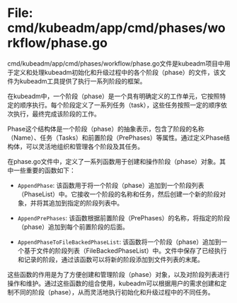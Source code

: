 # File: cmd/kubeadm/app/cmd/phases/workflow/phase.go

cmd/kubeadm/app/cmd/phases/workflow/phase.go文件是kubeadm项目中用于定义和处理kubeadm初始化和升级过程中的各个阶段（phase）的文件，该文件为kubeadm工具提供了执行一系列阶段的框架。

在kubeadm中，一个阶段（phase）是一个具有明确定义的工作单元，它按照特定的顺序执行。每个阶段定义了一系列任务（task），这些任务按照一定的顺序依次执行，最终完成该阶段的工作。

Phase这个结构体是一个阶段（phase）的抽象表示，包含了阶段的名称（Name）、任务（Tasks）和前置阶段（PrePhases）等属性。通过定义Phase结构体，可以灵活地组织和管理各个阶段及其任务。

在phase.go文件中，定义了一系列函数用于创建和操作阶段（phase）对象。其中一些重要的函数如下：

- `AppendPhase`: 该函数用于将一个阶段（phase）追加到一个阶段列表（PhaseList）中。它接收一个阶段的名称和任务，然后创建一个新的阶段对象，并将其追加到指定的阶段列表中。

- `AppendPrePhases`: 该函数根据前置阶段（PrePhases）的名称，将指定的阶段（phase）追加到每个前置阶段的后面。

- `AppendPhaseToFileBackedPhaseList`: 该函数将一个阶段（phase）追加到一个基于文件的阶段列表（FileBackedPhaseList）中。文件中保存了已经执行和记录的阶段，通过该函数可以将新的阶段添加到文件列表的末尾。

这些函数的作用是为了方便创建和管理阶段（phase）对象，以及对阶段列表进行操作和维护。通过这些函数的组合使用，kubeadm可以根据用户的需求创建和定制不同的阶段（phase），从而灵活地执行初始化和升级过程中的不同任务。

